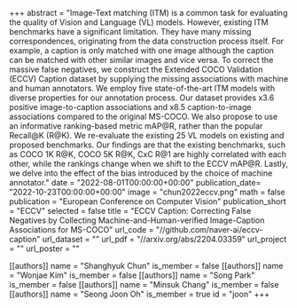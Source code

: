 +++
abstract = "Image-Text matching (ITM) is a common task for evaluating the quality of Vision and Language (VL) models. However, existing ITM benchmarks have a significant limitation. They have many missing correspondences, originating from the data construction process itself. For example, a caption is only matched with one image although the caption can be matched with other similar images and vice versa. To correct the massive false negatives, we construct the Extended COCO Validation (ECCV) Caption dataset by supplying the missing associations with machine and human annotators. We employ five state-of-the-art ITM models with diverse properties for our annotation process. Our dataset provides x3.6 positive image-to-caption associations and x8.5 caption-to-image associations compared to the original MS-COCO. We also propose to use an informative ranking-based metric mAP@R, rather than the popular Recall@K (R@K). We re-evaluate the existing 25 VL models on existing and proposed benchmarks. Our findings are that the existing benchmarks, such as COCO 1K R@K, COCO 5K R@K, CxC R@1 are highly correlated with each other, while the rankings change when we shift to the ECCV mAP@R. Lastly, we delve into the effect of the bias introduced by the choice of machine annotator."
date = "2022-08-01T00:00:00+00:00"
publication_date= "2022-10-23T00:00:00+00:00"
image = "chun2022eccv.png"
math = false
publication = "European Conference on Computer Vision"
publication_short = "ECCV"
selected = false
title = "ECCV Caption: Correcting False Negatives by Collecting Machine-and-Human-verified Image-Caption Associations for MS-COCO"
url_code = "//github.com/naver-ai/eccv-caption"
url_dataset = ""
url_pdf = "//arxiv.org/abs/2204.03359"
url_project = ""
url_poster = ""

[[authors]]
    name = "Shanghyuk Chun"
    is_member = false
[[authors]]
    name = "Wonjae Kim"
    is_member = false
[[authors]]
    name = "Song Park"
    is_member = false
[[authors]]
    name = "Minsuk Chang"
    is_member = false
[[authors]]
    name = "Seong Joon Oh"
    is_member = true
    id = "joon"
+++
